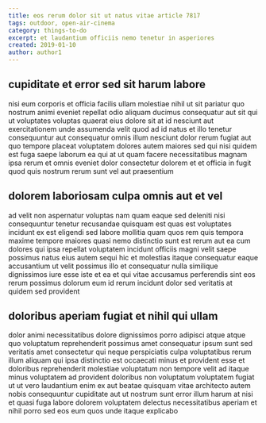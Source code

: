 ```yaml
---
title: eos rerum dolor sit ut natus vitae article 7817
tags: outdoor, open-air-cinema
category: things-to-do
excerpt: et laudantium officiis nemo tenetur in asperiores
created: 2019-01-10
author: author1
---
```


## cupiditate et error sed sit harum labore

nisi eum corporis et officia facilis ullam molestiae nihil ut sit pariatur quo nostrum animi eveniet repellat odio aliquam ducimus consequatur aut sit qui ut voluptates voluptas quaerat eius dolore sit at id nesciunt aut exercitationem unde assumenda velit quod ad id natus et illo tenetur consequuntur aut consequatur omnis illum nesciunt dolor rerum fugiat aut quo tempore placeat voluptatem dolores autem maiores sed qui nisi quidem est fuga saepe laborum ea qui at ut quam facere necessitatibus magnam ipsa rerum et omnis eveniet dolor consectetur dolorem et et officia in fugit quod quis nostrum rerum sunt vel aut praesentium

## dolorem laboriosam culpa omnis aut et vel

ad velit non aspernatur voluptas nam quam eaque sed deleniti nisi consequuntur tenetur recusandae quisquam est quas est voluptates incidunt ex est eligendi sed labore mollitia quam quos rem quis tempora maxime tempore maiores quasi nemo distinctio sunt est rerum aut ea cum dolores qui ipsa repellat voluptatem incidunt officiis magni velit saepe possimus natus eius autem sequi hic et molestias itaque consequatur eaque accusantium ut velit possimus illo et consequatur nulla similique dignissimos iure esse iste et ea et qui vitae accusamus perferendis sint eos rerum possimus dolorum eum id rerum incidunt dolor sed veritatis at quidem sed provident

## doloribus aperiam fugiat et nihil qui ullam

dolor animi necessitatibus dolore dignissimos porro adipisci atque atque quo voluptatum reprehenderit possimus amet consequatur ipsum sunt sed veritatis amet consectetur qui neque perspiciatis culpa voluptatibus rerum illum aliquam qui ipsa distinctio est occaecati minus et provident esse et doloribus reprehenderit molestiae voluptatum non tempore velit ad itaque minus voluptatem ad provident doloribus non voluptatum voluptatem fugiat ut ut vero laudantium enim ex aut beatae quisquam vitae architecto autem nobis consequuntur cupiditate aut ut nostrum sunt error illum harum at nisi et quasi fuga labore dolorem voluptatem delectus necessitatibus aperiam et nihil porro sed eos eum quos unde itaque explicabo
